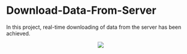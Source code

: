 # Download-Data-From-Server
In this project, real-time downloading of data from the server has been achieved.

<p align="center">
  <img src = "https://github.com/hasancyhn/Download-Data-From-Server/assets/65310402/d1bb5a58-7838-45b8-937a-269b33e18d16">
</p>
